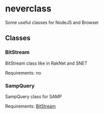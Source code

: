 # neverclass

Some useful classes for NodeJS and Browser

## Classes

### BitStream

BitStream class like in RakNet and SNET

Requirements: no

### SampQuery

SampQuery class for SAMP

Requirements: [BitStream](#bitstream)
